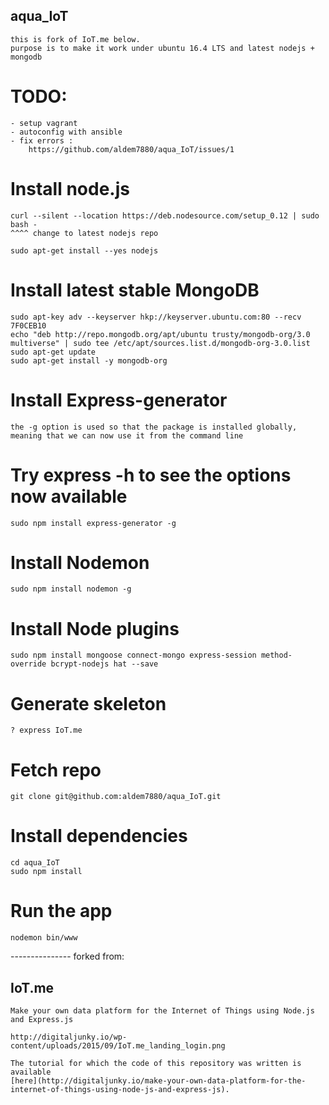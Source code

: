 ## aqua_IoT
    this is fork of IoT.me below.
    purpose is to make it work under ubuntu 16.4 LTS and latest nodejs + mongodb

# TODO:
	- setup vagrant
	- autoconfig with ansible
	- fix errors :
        https://github.com/aldem7880/aqua_IoT/issues/1

# Install node.js
    curl --silent --location https://deb.nodesource.com/setup_0.12 | sudo bash -
    ^^^^ change to latest nodejs repo

    sudo apt-get install --yes nodejs
 
# Install latest stable MongoDB
    sudo apt-key adv --keyserver hkp://keyserver.ubuntu.com:80 --recv 7F0CEB10
    echo "deb http://repo.mongodb.org/apt/ubuntu trusty/mongodb-org/3.0 multiverse" | sudo tee /etc/apt/sources.list.d/mongodb-org-3.0.list
    sudo apt-get update
    sudo apt-get install -y mongodb-org
 
# Install Express-generator
    the -g option is used so that the package is installed globally, 
    meaning that we can now use it from the command line

# Try express -h to see the options now available
    sudo npm install express-generator -g
 
# Install Nodemon
    sudo npm install nodemon -g

# Install Node plugins
    sudo npm install mongoose connect-mongo express-session method-override bcrypt-nodejs hat --save

# Generate skeleton
    ? express IoT.me
 
# Fetch repo
    git clone git@github.com:aldem7880/aqua_IoT.git

# Install dependencies
    cd aqua_IoT
    sudo npm install
 
# Run the app
    nodemon bin/www

--------------- forked from:
## IoT.me
    Make your own data platform for the Internet of Things using Node.js and Express.js

    http://digitaljunky.io/wp-content/uploads/2015/09/IoT.me_landing_login.png

    The tutorial for which the code of this repository was written is available 
    [here](http://digitaljunky.io/make-your-own-data-platform-for-the-internet-of-things-using-node-js-and-express-js).


